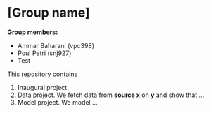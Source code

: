 # \[Group name\]

**Group members:**
- Ammar Baharani (vpc398)
- Poul Petri (snj927)
- Test

This repository contains  
1. Inaugural project. 
2. Data project. We fetch data from **source x** on **y** and show that ...
3. Model project. We model ...
